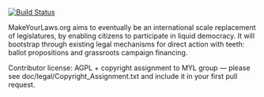 [![Build Status](https://travis-ci.org/MakeYourLaws/MakeYourLaws.png)](https://makeyourlaws.org/travis-link)

MakeYourLaws.org aims to eventually be an international scale replacement of legislatures, by enabling citizens to participate in liquid democracy. It will bootstrap through existing legal mechanisms for direct action with teeth: ballot propositions and grassroots campaign financing.

Contributor license: AGPL + copyright assignment to MYL group — please see doc/legal/Copyright_Assignment.txt and include it in your first pull request.
